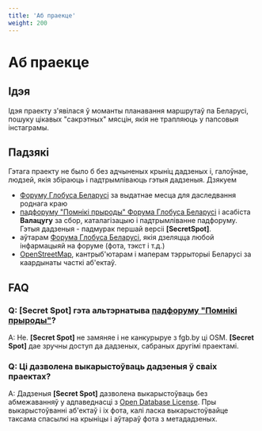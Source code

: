 ```yaml
---
title: 'Аб праекце'
weight: 200
---
```

# Аб праекце

## Ідэя

Ідэя праекту з'явілася ў моманты планавання маршрутаў па Беларусі,
пошуку цікавых "сакрэтных" мясцін, якія не трапляюць у папсовыя інстаграмы.

## Падзякі

Гэтага праекту не было б без адчыненых крыніц дадзеных і, галоўнае, людзей, якія збіраюць і падтрымліваюць гэтыя дадзеныя. Дзякуем

- [Форуму Глобуса Беларусі](https://fgb.by/) за выдатнае месца для даследвання роднага краю
- [падфоруму "Помнікі прыроды" Форума Глобуса Беларусі](https://fgb.by/viewforum.php?f=84) і асабіста **Валацугу** за сбор,
каталагізацыю і падтрымліванне падфоруму. Гэтыя дадзеныя - падмурак першай версіі **[SecretSpot]**.
- аўтарам [Форума Глобуса Беларусі](https://fgb.by/), якія дзеляцца любой інфармацыяй на форуме (фота, тэкст і т.д.)
- [OpenStreetMap](https://www.openstreetmap.org/), кантрыб'ютарам і маперам тэррыторыі Беларусі за каардынаты часткі аб'ектаў.

## FAQ

### Q: [Secret Spot] гэта альтэрнатыва [падфоруму "Помнікі прыроды"](https://fgb.by/viewforum.php?f=84)?
A: Не. **[Secret Spot]** не замяняе і не канкурыруе з fgb.by ці OSM.
**[Secret Spot]** дае зручны доступ да дадзеных, сабраных другімі праектамі.

### Q: Ці дазволена выкарыстоўваць дадзеныя ў сваіх праектах?
A: Дадзеныя **[Secret Spot]** дазволена выкарыстоўваць без абмежаванняў у адпаведнасці з [Open Database License](https://en.wikipedia.org/wiki/Open_Database_License).
Пры выкарыстоўванні аб'ектаў і іх фота,
калі ласка выкарыстоўвайце таксама спасылкі на крыніцы і аўтараў фота з метададзеных.
